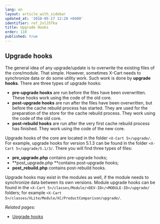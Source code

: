 ```yaml
---
lang: en
layout: article_with_sidebar
updated_at: '2018-05-17 12:28 +0400'
identifier: ref_2xlJ5Tka
title: Upgrade Hooks
order: 110
published: true
---
```

## Upgrade hooks
The general idea of any upgrade/update is to overwrite the existing files of the core/module. That simple. However, sometimes X-Cart needs to synchronize data or do some utility work. Such work is done by **upgrade hooks**. There are three types of upgrade hooks:

*   **pre-upgrade hooks** are run before the files have been overwritten. These hooks work using the code of the old core.
*   **post-upgrade hooks** are run after the files have been overwritten, but before the cache rebuild process has started. They are used for the preparation of the store for the cache rebuild process. They work using the code of the old core.
*   **post-rebuild hooks** are run after the very first cache rebuild process has finished. They work using the code of the new core.

Upgrade hooks of the core are located in the folder `<X-Cart 5>/upgrade/`. For example, upgrade hooks for version 5.1.3 can be found in the folder `<X-Cart 5>/upgrade/5.1/3/`. There you will find three types of files:

*   **pre_upgrade.php** contains pre-upgrade hooks;
*   **post_upgrade.php **contains post-upgrade hooks;
*   **post_rebuild.php** contains post-rebuild hooks.

Upgrade hooks may exist in the modules as well, if the module needs to synchronize data between its own versions. Module upgrade hooks can be found in the `<X-Cart 5>/classes/Module/<DEV-ID>/<MODULE-ID>/upgrade/` folders; for example `<X-Cart 5>/classes/XLite/Module/XC/ProductComparison/upgrade/`.

_Related pages:_

*   [Upgrade hooks](http://devs.x-cart.com/en/misc/upgrade_hooks.html)

